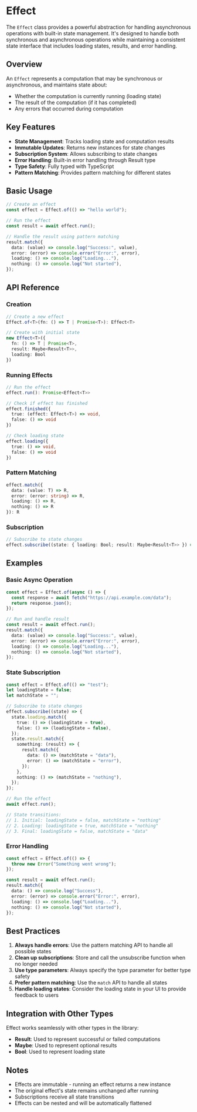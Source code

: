 # Effect

The `Effect` class provides a powerful abstraction for handling asynchronous operations with built-in state management. It's designed to handle both synchronous and asynchronous operations while maintaining a consistent state interface that includes loading states, results, and error handling.

## Overview

An `Effect` represents a computation that may be synchronous or asynchronous, and maintains state about:

- Whether the computation is currently running (loading state)
- The result of the computation (if it has completed)
- Any errors that occurred during computation

## Key Features

- **State Management**: Tracks loading state and computation results
- **Immutable Updates**: Returns new instances for state changes
- **Subscription System**: Allows subscribing to state changes
- **Error Handling**: Built-in error handling through Result type
- **Type Safety**: Fully typed with TypeScript
- **Pattern Matching**: Provides pattern matching for different states

## Basic Usage

```typescript
// Create an effect
const effect = Effect.of(() => "hello world");

// Run the effect
const result = await effect.run();

// Handle the result using pattern matching
result.match({
  data: (value) => console.log("Success:", value),
  error: (error) => console.error("Error:", error),
  loading: () => console.log("Loading..."),
  nothing: () => console.log("Not started"),
});
```

## API Reference

### Creation

```typescript
// Create a new effect
Effect.of<T>(fn: () => T | Promise<T>): Effect<T>

// Create with initial state
new Effect<T>({
  fn: () => T | Promise<T>,
  result: Maybe<Result<T>>,
  loading: Bool
})
```

### Running Effects

```typescript
// Run the effect
effect.run(): Promise<Effect<T>>

// Check if effect has finished
effect.finished({
  true: (effect: Effect<T>) => void,
  false: () => void
})

// Check loading state
effect.loading({
  true: () => void,
  false: () => void
})
```

### Pattern Matching

```typescript
effect.match({
  data: (value: T) => R,
  error: (error: string) => R,
  loading: () => R,
  nothing: () => R
}): R
```

### Subscription

```typescript
// Subscribe to state changes
effect.subscribe((state: { loading: Bool; result: Maybe<Result<T>> }) => void): () => void
```

## Examples

### Basic Async Operation

```typescript
const effect = Effect.of(async () => {
  const response = await fetch("https://api.example.com/data");
  return response.json();
});

// Run and handle result
const result = await effect.run();
result.match({
  data: (value) => console.log("Success:", value),
  error: (error) => console.error("Error:", error),
  loading: () => console.log("Loading..."),
  nothing: () => console.log("Not started"),
});
```

### State Subscription

```typescript
const effect = Effect.of(() => "test");
let loadingState = false;
let matchState = "";

// Subscribe to state changes
effect.subscribe((state) => {
  state.loading.match({
    true: () => (loadingState = true),
    false: () => (loadingState = false),
  });
  state.result.match({
    something: (result) => {
      result.match({
        data: () => (matchState = "data"),
        error: () => (matchState = "error"),
      });
    },
    nothing: () => (matchState = "nothing"),
  });
});

// Run the effect
await effect.run();

// State transitions:
// 1. Initial: loadingState = false, matchState = "nothing"
// 2. Loading: loadingState = true, matchState = "nothing"
// 3. Final: loadingState = false, matchState = "data"
```

### Error Handling

```typescript
const effect = Effect.of(() => {
  throw new Error("Something went wrong");
});

const result = await effect.run();
result.match({
  data: () => console.log("Success"),
  error: (error) => console.error("Error:", error),
  loading: () => console.log("Loading..."),
  nothing: () => console.log("Not started"),
});
```

## Best Practices

1. **Always handle errors**: Use the pattern matching API to handle all possible states
2. **Clean up subscriptions**: Store and call the unsubscribe function when no longer needed
3. **Use type parameters**: Always specify the type parameter for better type safety
4. **Prefer pattern matching**: Use the `match` API to handle all states
5. **Handle loading states**: Consider the loading state in your UI to provide feedback to users

## Integration with Other Types

Effect works seamlessly with other types in the library:

- **Result**: Used to represent successful or failed computations
- **Maybe**: Used to represent optional results
- **Bool**: Used to represent loading state

## Notes

- Effects are immutable - running an effect returns a new instance
- The original effect's state remains unchanged after running
- Subscriptions receive all state transitions
- Effects can be nested and will be automatically flattened
